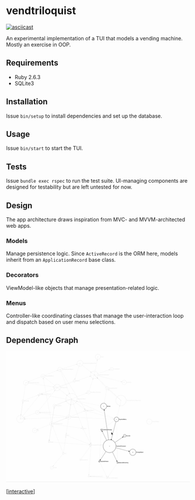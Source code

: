 vendtriloquist
==============

[![asciicast][ascii]][ascii-link]

An experimental implementation of a TUI that models a vending machine.
Mostly an exercise in OOP.

Requirements
------------

- Ruby 2.6.3
- SQLite3

Installation
------------

Issue `bin/setup` to install dependencies and set up the database.

Usage
-------

Issue `bin/start` to start the TUI.

Tests
-----

Issue `bundle exec rspec` to run the test suite. UI-managing components are
designed for testability but are left untested for now.

Design
---------

The app architecture draws inspiration from MVC- and MVVM-architected web apps.

### Models

Manage persistence logic. Since `ActiveRecord` is the ORM here,
models inherit from an `ApplicationRecord` base class.

### Decorators

ViewModel-like objects that manage presentation-related logic.

### Menus

Controller-like coordinating classes that manage the user-interaction loop and
dispatch based on user menu selections.


Dependency Graph
----------------

[![deps][dep-gif]][dep-gif]

[[interactive][dep-graph]]

[dep-gif]: docs/dependency-graph-1.gif
[dep-graph]: https://jakeromer.com/vendtriloquist/index.html
[ascii]: https://asciinema.org/a/zRX0a6GfAZjaHGBebcRqEZ6uz.svg
[ascii-link]: https://asciinema.org/a/zRX0a6GfAZjaHGBebcRqEZ6uz

